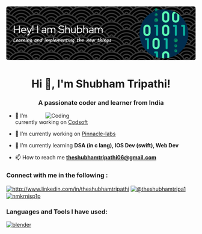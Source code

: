 <h1 align="center">
  <img src="https://github.com/theshubhamtripathi/theshubhamtripathi/blob/main/github-header-image.png?raw=true"/>
</h1>
<h1 align="center">Hi 👋, I'm Shubham Tripathi!</h1>
<h3 align="center">A passionate coder and learner from India</h3>
<img align="right" alt="Coding" width="400" src="https://raw.githubusercontent.com/gist/vininjr/d29bb07bdadb41e4b0923bc8fa748b1a/raw/88f20c9d749d756be63f22b09f3c4ac570bc5101/programming.gif">

- 🔭 I’m currently working on [Codsoft](https://github.com/theshubhamtripathi/CODSOFT)
  

- 🔭 I’m currently working on [Pinnacle-labs](https://github.com/theshubhamtripathi/PINNACLE-LABS)


- 🌱 I’m currently learning **DSA (in c lang), IOS Dev (swift), Web Dev**


- 📫 How to reach me **theshubhamtripathi06@gmail.com**

<h3 align="left">Connect with me in the following :</h3>
<p align="left">
<a href="http://www.linkedin.com/in/theshubhamtripathi" target="blank"><img align="center" src="https://raw.githubusercontent.com/rahuldkjain/github-profile-readme-generator/master/src/images/icons/Social/linked-in-alt.svg" alt="http://www.linkedin.com/in/theshubhamtripathi" height="30" width="40" /></a>
<a href="https://www.hackerrank.com/@theshubhamtripa1" target="blank"><img align="center" src="https://raw.githubusercontent.com/rahuldkjain/github-profile-readme-generator/master/src/images/icons/Social/hackerrank.svg" alt="@theshubhamtripa1" height="30" width="40" /></a>
<a href="https://www.leetcode.com/nmkrnisp1p" target="blank"><img align="center" src="https://raw.githubusercontent.com/rahuldkjain/github-profile-readme-generator/master/src/images/icons/Social/leet-code.svg" alt="nmkrnisp1p" height="30" width="40" /></a>
</p>

<h3 align="left">Languages and Tools I have used:</h3>
<p align="left"> 
  <a href="https://www.blender.org/" target="_blank" rel="noreferrer"> 
    <img src="https://download.blender.org/branding/community/blender_community_badge_white.svg" alt="blender" width="40" height="40"/> 
  </a> 
  <a href="https://www.cprogramming.com/" target="_blank" rel="noreferrer"> 
    <img src="https://raw.githubusercontent.com/devicons/devicon/master/icons/c/c-original.svg" alt="c" width="

